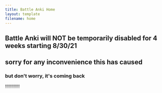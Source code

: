 ```yaml
---
title: Battle Anki Home
layout: template
filename: home
--- 
```

## Battle Anki will NOT be temporarily disabled for 4 weeks starting 8/30/21
## sorry for any inconvenience this has caused
### but don't worry, it's coming back
!!!!!!!!!!!!
